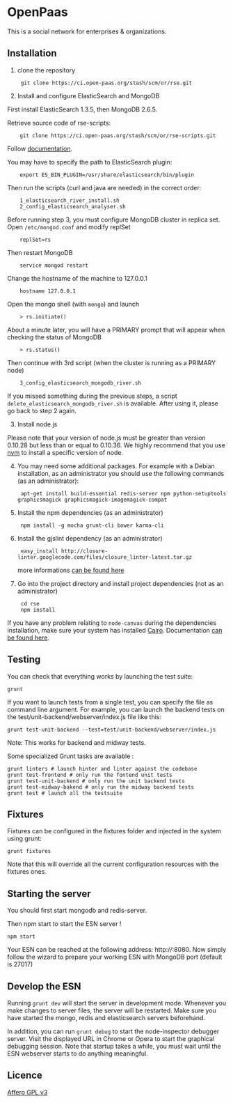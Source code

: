 OpenPaas
=======

This is a social network for enterprises & organizations.

Installation
------------

1. clone the repository

        git clone https://ci.open-paas.org/stash/scm/or/rse.git

2. Install and configure ElasticSearch and MongoDB

First install ElasticSearch 1.3.5, then MongoDB 2.6.5.

Retrieve source code of rse-scripts:

        git clone https://ci.open-paas.org/stash/scm/or/rse-scripts.git

Follow [documentation](https://ci.open-paas.org/stash/projects/OR/repos/rse-scripts/browse/elasticsearch).

You may have to specify the path to ElasticSearch plugin:

        export ES_BIN_PLUGIN=/usr/share/elasticsearch/bin/plugin

Then run the scripts (curl and java are needed) in the correct order:

        1_elasticsearch_river_install.sh
        2_config_elasticsearch_analyser.sh

Before running step 3, you must configure MongoDB cluster in replica set. Open `/etc/mongod.conf` and modify replSet

        replSet=rs

Then restart MongoDB

        service mongod restart

Change the hostname of the machine to 127.0.0.1

        hostname 127.0.0.1

Open the mongo shell (with `mongo`) and launch

        > rs.initiate()

About a minute later, you will have a PRIMARY prompt that will appear when checking the status of MongoDB

        > rs.status()

Then continue with 3rd script (when the cluster is running as a PRIMARY node)

        3_config_elasticsearch_mongodb_river.sh

If you missed something during the previous steps, a script `delete_elasticsearch_mongodb_river.sh` is available. After using it, please go back to step 2 again.

3. Install node.js

Please note that your version of node.js must be greater than version 0.10.28 but less than or equal to 0.10.36. We highly recommend that you use [nvm](https://github.com/creationix/nvm) to install a specific version of node.

4. You may need some additional packages. For example with a Debian installation, as an administrator you should use the following commands (as an administrator):

        apt-get install build-essential redis-server npm python-setuptools graphicsmagick graphicsmagick-imagemagick-compat

5. Install the npm dependencies (as an administrator)

        npm install -g mocha grunt-cli bower karma-cli

6. Install the gjslint dependency (as an administrator)

        easy_install http://closure-linter.googlecode.com/files/closure_linter-latest.tar.gz

    more informations [can be found here](https://developers.google.com/closure/utilities/docs/linter_howto)

7. Go into the project directory and install project dependencies (not as an administrator)

        cd rse
        npm install

If you have any problem relating to `node-canvas` during the dependencies installation,
make sure your system has installed [Cairo](http://cairographics.org/). Documentation [can be found here](https://github.com/Automattic/node-canvas).

Testing
-------

You can check that everything works by launching the test suite:

    grunt

If you want to launch tests from a single test, you can specify the file as command line argument.
For example, you can launch the backend tests on the test/unit-backend/webserver/index.js file like this:

    grunt test-unit-backend --test=test/unit-backend/webserver/index.js

Note: This works for backend and midway tests.

Some specialized Grunt tasks are available :

    grunt linters # launch hinter and linter against the codebase
    grunt test-frontend # only run the fontend unit tests
    grunt test-unit-backend # only run the unit backend tests
    grunt test-midway-bakend # only run the midway backend tests
    grunt test # launch all the testsuite

Fixtures
--------

Fixtures can be configured in the fixtures folder and injected in the system using grunt:

    grunt fixtures

Note that this will override all the current configuration resources with the fixtures ones.

Starting the server
------------------

You should first start mongodb and redis-server.

Then npm start to start the ESN server !

    npm start


Your ESN can be reached at the following address: http://<ip>:8080. Now simply follow the wizard to
prepare your working ESN with MongoDB port (default is 27017)


Develop the ESN
---------------

Running `grunt dev` will start the server in development mode. Whenever you
make changes to server files, the server will be restarted. Make sure you have
started the mongo, redis and elasticsearch servers beforehand.

In addition, you can run `grunt debug` to start the node-inspector debugger
server. Visit the displayed URL in Chrome or Opera to start the graphical
debugging session. Note that startup takes a while, you must wait until the ESN
webserver starts to do anything meaningful.

Licence
-------

[Affero GPL v3](http://www.gnu.org/licenses/agpl-3.0.html)

